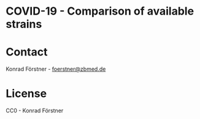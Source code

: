 # COVID-19 - Comparison of available strains

# Contact

Konrad Förstner - foerstner@zbmed.de

# License

CC0 - Konrad Förstner
